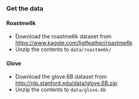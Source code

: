 ### Get the data


#### Roastme6k
* Download the roastme6k dataset from https://www.kaggle.com/ligtfeather/roastme6k
* Unzip the contents to `data/roastme6k/`


#### Glove
* Download the glove.6B dataset from http://nlp.stanford.edu/data/glove.6B.zip
* Unzip the contents to `data/glove.6b`